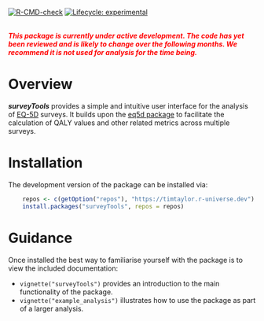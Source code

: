 
<!-- README.md is generated from README.Rmd. Please edit that file -->
<!-- badges: start -->

<a href="https://github.com/TimTaylor/surveyTools/actions" class="pkgdown-devel"><img src="https://github.com/TimTaylor/surveyTools/workflows/R-CMD-check/badge.svg" alt="R-CMD-check" /></a>
[![Lifecycle:
experimental](https://img.shields.io/badge/lifecycle-experimental-orange.svg)](https://lifecycle.r-lib.org/articles/stages.html#experimental)
<!-- badges: end -->

<br> <span style="color:red"> ***This package is currently under active
development. The code has yet been reviewed and is likely to change over
the following months. We recommend it is not used for analysis for the
time being.*** </span>

# Overview

***surveyTools*** provides a simple and intuitive user interface for the
analysis of [EQ-5D](https://euroqol.org/eq-5d-instruments) surveys. It
builds upon the [eq5d package](https://cran.r-project.org/package=eq5d)
to facilitate the calculation of QALY values and other related metrics
across multiple surveys.

# Installation

The development version of the package can be installed via:

``` r
    repos <- c(getOption("repos"), "https://timtaylor.r-universe.dev")
    install.packages("surveyTools", repos = repos)
```

# Guidance

Once installed the best way to familiarise yourself with the package is
to view the included documentation:

-   `vignette("surveyTools")` provides an introduction to the main
    functionality of the package.
-   `vignette("example_analysis")` illustrates how to use the package as
    part of a larger analysis.
